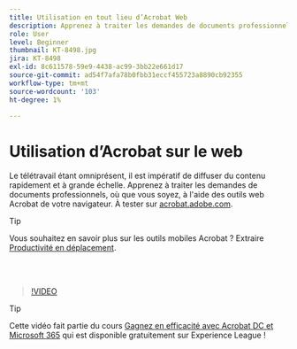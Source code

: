 ```yaml
---
title: Utilisation en tout lieu d’Acrobat Web
description: Apprenez à traiter les demandes de documents professionnels, où que vous soyez, à l'aide des outils web Acrobat de votre navigateur
role: User
level: Beginner
thumbnail: KT-8498.jpg
jira: KT-8498
exl-id: 8c611578-59e9-4438-ac99-3bb22e661d17
source-git-commit: ad54f7afa78b0fbb31eccf455723a8890cb92355
workflow-type: tm+mt
source-wordcount: '103'
ht-degree: 1%

---
```


# Utilisation d’Acrobat sur le web

Le télétravail étant omniprésent, il est impératif de diffuser du contenu rapidement et à grande échelle. Apprenez à traiter les demandes de documents professionnels, où que vous soyez, à l&#39;aide des outils web Acrobat de votre navigateur. À tester sur [acrobat.adobe.com](https://acrobat.adobe.com/fr/fr/).

>[!TIP]
>
>Vous souhaitez en savoir plus sur les outils mobiles Acrobat ? Extraire [Productivité en déplacement](productivity.md).

<br> 

>[!VIDEO](https://video.tv.adobe.com/v/337436?quality=12&learn=on&hidetitle=true)

>[!TIP]
>
>Cette vidéo fait partie du cours [Gagnez en efficacité avec Acrobat DC et Microsoft 365](https://experienceleague.adobe.com/?recommended=Acrobat-U-1-2021.microsoft365) qui est disponible gratuitement sur Experience League !
